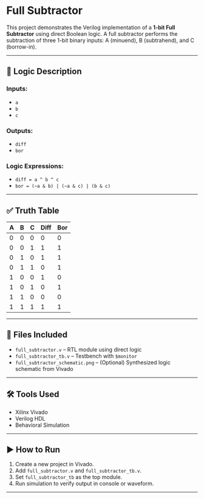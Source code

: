 # Full Subtractor

This project demonstrates the Verilog implementation of a **1-bit Full Subtractor** using direct Boolean logic. A full subtractor performs the subtraction of three 1-bit binary inputs: A (minuend), B (subtrahend), and C (borrow-in).

---

## 🔢 Logic Description

### Inputs:
- `a`
- `b`
- `c`

### Outputs:
- `diff`
- `bor`

### Logic Expressions:
- `diff = a ^ b ^ c`
- `bor = (~a & b) | (~a & c) | (b & c)`

---

## ✅ Truth Table

| A | B | C | Diff | Bor |
|---|---|-----|------|------|
| 0 | 0 |  0  |  0   |  0   |
| 0 | 0 |  1  |  1   |  1   |
| 0 | 1 |  0  |  1   |  1   |
| 0 | 1 |  1  |  0   |  1   |
| 1 | 0 |  0  |  1   |  0   |
| 1 | 0 |  1  |  0   |  1   |
| 1 | 1 |  0  |  0   |  0   |
| 1 | 1 |  1  |  1   |  1   |

---

## 🧾 Files Included

- `full_subtractor.v` – RTL module using direct logic
- `full_subtractor_tb.v` – Testbench with `$monitor`
- `full_subtractor_schematic.png` – (Optional) Synthesized logic schematic from Vivado

---

## 🛠 Tools Used

- Xilinx Vivado  
- Verilog HDL  
- Behavioral Simulation

---

## ▶️ How to Run

1. Create a new project in Vivado.
2. Add `full_subtractor.v` and `full_subtractor_tb.v`.
3. Set `full_subtractor_tb` as the top module.
4. Run simulation to verify output in console or waveform.

---

